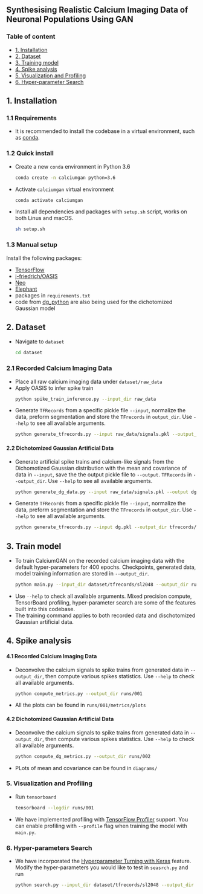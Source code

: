 ## Synthesising Realistic Calcium Imaging Data of Neuronal Populations Using GAN

### Table of content
- [1. Installation](#1-installation)
- [2. Dataset](#2-dataset)
- [3. Training model](#3-train-model)
- [4. Spike analysis](#4-spike-analysis)
- [5. Visualization and Profiling](#5-visualization-and-profiling)
- [6. Hyper-parameter Search](#6-hyper-parameters-search)

## 1. Installation

### 1.1 Requirements
- It is recommended to install the codebase in a virtual environment, 
such as [conda](https://conda.io/en/latest/).

### 1.2 Quick install
- Create a new `conda` environment in Python 3.6
    ```bash
    conda create -n calciumgan python=3.6
    ```
- Activate `calciumgan` virtual environment
    ```bash
    conda activate calciumgan
    ```
- Install all dependencies and packages with `setup.sh` script, works on both Linus and macOS.
    ```bash
    sh setup.sh
    ```

### 1.3 Manual setup
Install the following packages:
- [TensorFlow](https://tensorflow.org)
- [j-friedrich/OASIS](https://github.com/j-friedrich/OASIS)
- [Neo](https://github.com/NeuralEnsemble/python-neo)
- [Elephant](https://github.com/NeuralEnsemble/elephant)
- packages in `requirements.txt`
- code from [dg_python](https://github.com/mackelab/dg_python) are also being 
used for the dichotomized Gaussian model

## 2. Dataset
- Navigate to `dataset`
    ```bash
    cd dataset
    ```

### 2.1 Recorded Calcium Imaging Data
- Place all raw calcium imaging data under `dataset/raw_data`
- Apply OASIS to infer spike train
    ```bash
    python spike_train_inference.py --input_dir raw_data
    ```
- Generate `TFRecords` from a specific pickle file `--input`, normalize the 
data, preform segmentation and store the `TFrecords` in `output_dir`. 
Use `--help` to see all available arguments.
    ```bash
    python generate_tfrecords.py --input raw_data/signals.pkl --output_dir tfrecords/sl2048 --sequence_length 2048 --normalize
    ```

#### 2.2 Dichotomized Gaussian Artificial Data
- Generate artificial spike trains and calcium-like signals from the 
Dichomotized Gaussian distribution with the mean and covariance of data in 
`--input`, save the the output pickle file to `--output`. `TFRecords` in `--output_dir`. Use `--help` to 
see all available arguments.
    ```bash
    python generate_dg_data.py --input raw_data/signals.pkl --output dg.pkl
    ```
- Generate `TFRecords` from a specific pickle file `--input`, normalize the 
data, preform segmentation and store the `TFrecords` in `output_dir`. 
Use `--help` to see all available arguments.
    ```bash
    python generate_tfrecords.py --input dg.pkl --output_dir tfrecords/sl2048_dg --sequence_length 2048 --normalize
    ```

## 3. Train model
- To train CalciumGAN on the recorded calcium imaging data with the default 
hyper-parameters for 400 epochs. Checkpoints, generated data, model training
information are stored in `--output_dir`.
    ```bash
    python main.py --input_dir dataset/tfrecords/sl2048 --output_dir runs/001 --epochs 400 --batch_size 128 --model calciumgan --algoirthm wgan-gp --noise_dim 32 --num_units 64 --kernel_size 24 --strides 2 --phase_shift 10 --layer_norm --mixed_precision --save_generated last 
    ```
- Use `--help` to check all available arguments. Mixed precision compute, 
TensorBoard profiling, hyper-parameter search are some of the features built 
into this codebase.
- The training command applies to both recorded data and dischotomized 
Gaussian artificial data.

## 4. Spike analysis

#### 4.1 Recorded Calcium Imaging Data
- Deconvolve the calcium signals to spike trains from generated data in 
`--output_dir`, then compute various spikes statistics. 
Use `--help` to check all available arguments.
    ```bash
    python compute_metrics.py --output_dir runs/001
    ```
- All the plots can be found in `runs/001/metrics/plots`

#### 4.2 Dichotomized Gaussian Artificial Data
- Deconvolve the calcium signals to spike trains from generated data in 
`--output_dir`, then compute various spikes statistics. 
Use `--help` to check all available arguments.
    ```bash
    python compute_dg_metrics.py --output_dir runs/002
    ```
- PLots of mean and covariance can be found in `diagrams/`

### 5. Visualization and Profiling
- Run `tensorboard`
    ```bash
    tensorboard --logdir runs/001
    ```
- We have implemented profiling with 
[TensorFlow Profiler](https://www.tensorflow.org/tensorboard/tensorboard_profiling_keras) support.
You can enable profiling with `--profile` flag when training the model with `main.py`.

### 6. Hyper-parameters Search
- We have incorporated the [Hyperparameter Turning with Keras](https://www.tensorflow.org/tensorboard/hyperparameter_tuning_with_hparams) feature. 
Modify the hyper-parameters you would like to test in `seasrch.py` and run
    ```bash
    python search.py --input_dir dataset/tfrecords/sl2048 --output_dir runs/hparams_search --epochs 400 --mixed_precision
    ```
